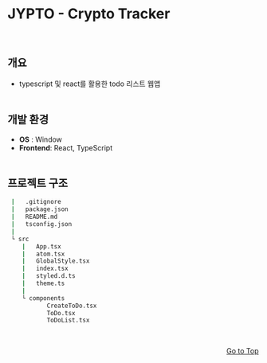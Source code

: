 <h1 id="top">JYPTO - Crypto Tracker</h1>
<br>

## 개요

- typescript 및 react를 활용한 todo 리스트 웹앱
  <br>
  <br>

## 개발 환경

- **OS** : Window
- **Frontend**: React, TypeScript
  <br>
  <br>

## 프로젝트 구조

```bash
 |   .gitignore
 |   package.json
 |   README.md
 |   tsconfig.json
 |
 └ src
    |   App.tsx
    |   atom.tsx
    |   GlobalStyle.tsx
    |   index.tsx
    |   styled.d.ts
    |   theme.ts
    |
    └ components
           CreateToDo.tsx
           ToDo.tsx
           ToDoList.tsx
```
  <br>
<p align="right"><a href="#top">Go to Top</a></p>
